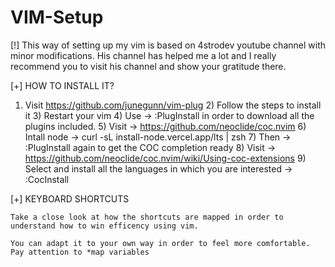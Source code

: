 # VIM-Setup

[!] This way of setting up my vim is based on 4strodev youtube channel with minor modifications. 
    His channel has helped me a lot and I really recommend you to visit his channel and show your gratitude there.

[+] HOW TO INSTALL IT?

1) Visit https://github.com/junegunn/vim-plug 
    2) Follow the steps to install it
    3) Restart your vim
    4) Use -> :PlugInstall in order to download all the plugins included.
    5) Visit -> https://github.com/neoclide/coc.nvim
    6) Intall node -> curl -sL install-node.vercel.app/lts | zsh
    7) Then -> :PlugInstall again to get the COC completion ready
    8) Visit -> https://github.com/neoclide/coc.nvim/wiki/Using-coc-extensions
    9) Select and install all the languages in which you are interested -> :CocInstall
    
[+] KEYBOARD SHORTCUTS

    Take a close look at how the shortcuts are mapped in order to understand how to win efficency using vim.
    
    You can adapt it to your own way in order to feel more comfortable. Pay attention to *map variables
